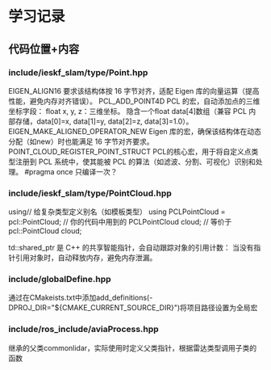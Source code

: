 # 学习记录
## 代码位置+内容

### include/ieskf_slam/type/Point.hpp

EIGEN_ALIGN16
要求该结构体按 16 字节对齐，适配 Eigen 库的向量运算（提高性能，避免内存对齐错误）。
PCL_ADD_POINT4D
PCL 的宏，自动添加点的三维坐标字段：
float x, y, z：三维坐标。
隐含一个float data[4]数组（兼容 PCL 内部存储，data[0]=x, data[1]=y, data[2]=z, data[3]=1.0）。
EIGEN_MAKE_ALIGNED_OPERATOR_NEW
Eigen 库的宏，确保该结构体在动态分配（如new）时也能满足 16 字节对齐要求。
POINT_CLOUD_REGISTER_POINT_STRUCT
PCL的核心宏，用于将自定义点类型注册到 PCL 系统中，使其能被 PCL 的算法（如滤波、分割、可视化）识别和处理。
#pragma once
只编译一次？

### include/ieskf_slam/type/PointCloud.hpp

using// 给复杂类型定义别名（如模板类型）
using PCLPointCloud = pcl::PointCloud<Point>;  // 你的代码中用到的
PCLPointCloud cloud;  // 等价于 pcl::PointCloud<Point> cloud;

td::shared_ptr
是 C++ 的共享智能指针，会自动跟踪对象的引用计数：
当没有指针引用对象时，自动释放内存，避免内存泄漏。

### include/globalDefine.hpp
通过在CMakeists.txt中添加add_definitions(-DPROJ_DIR="${CMAKE_CURRENT_SOURCE_DIR}")将项目路径设置为全局宏

### include/ros_include/aviaProcess.hpp
继承的父类commonlidar，实际使用时定义父类指针，根据雷达类型调用子类的函数